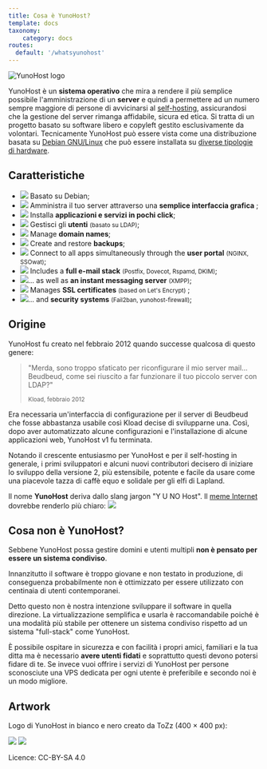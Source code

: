 ```yaml
---
title: Cosa è YunoHost?
template: docs
taxonomy:
    category: docs
routes:
  default: '/whatsyunohost'
---
```


![YunoHost logo](image://YunoHost_logo_vertical.png?resize=400&id=ynhlogo)

YunoHost è un **sistema operativo** che mira a rendere il più semplice possibile l'amministrazione di un **server**  e quindi a permettere ad un numero sempre maggiore di persone di avvicinarsi al [self-hosting](/selfhosting), assicurandosi che la gestione del server rimanga affidabile, sicura ed etica. Si tratta di un progetto basato su software libero e copyleft gestito esclusivamente da volontari. Tecnicamente YunoHost può essere vista come una distribuzione basata su [Debian GNU/Linux](https://debian.org) che può essere installata su [diverse tipologie di hardware](/install).

## Caratteristiche

- ![](image://icon-debian.png?resize=32&classes=inline) Basato su Debian;
- ![](image://icon-tools.png?resize=32&classes=inline) Amministra il tuo server attraverso una **semplice interfaccia grafica** ;
- ![](image://icon-package.png?resize=32&classes=inline) Installa **applicazioni e servizi in pochi click**;
- ![](image://icon-users.png?resize=32&classes=inline) Gestisci gli **utenti** <small>(basato su LDAP)</small>;
- ![](image://icon-globe.png?resize=32&classes=inline) Manage **domain names**;
- ![](image://icon-medic.png?resize=32&classes=inline) Create and restore **backups**;
- ![](image://icon-door.png?resize=32&classes=inline) Connect to all apps simultaneously through the **user portal** <small>(NGINX, SSOwat)</small>;
- ![](image://icon-mail.png?resize=32&classes=inline) Includes a **full e-mail stack** <small>(Postfix, Dovecot, Rspamd, DKIM)</small>;
- ![](image://icon-messaging.png?resize=32&classes=inline)... as well as **an instant messaging server** <small>(XMPP)</small>;
- ![](image://icon-lock.png?resize=32&classes=inline) Manages **SSL certificates** <small>(based on Let's Encrypt)</small> ;
- ![](image://icon-shield.png?resize=32&classes=inline)... and **security systems** <small>(Fail2ban, yunohost-firewall)</small>;

## Origine

YunoHost fu creato nel febbraio 2012 quando successe qualcosa di questo genere:

<blockquote><p>"Merda, sono troppo sfaticato per riconfigurare il mio server mail... Beudbeud, come sei riuscito a far funzionare il tuo piccolo server con LDAP?"</p><small>Kload, febbraio 2012</small></blockquote>

Era necessaria un'interfaccia di configurazione per il server di Beudbeud che fosse abbastanza usabile così Kload decise di svilupparne una. Così, dopo aver automatizzato alcune configurazioni e l'installazione di alcune applicazioni web, YunoHost v1 fu terminata.

Notando il crescente entusiasmo per YunoHost e per il self-hosting in generale, i primi sviluppatori e alcuni nuovi contributori decisero di iniziare lo sviluppo della versione 2, più estensibile, potente e facile da usare come una piacevole tazza di caffè equo e solidale per gli elfi di Lapland.

Il nome **YunoHost** deriva dallo slang jargon "Y U NO Host". Il [meme Internet](https://en.wikipedia.org/wiki/Internet_meme) dovrebbe renderlo più chiaro:
![](image://dude_yunohost.jpg)

## Cosa non è YunoHost?

Sebbene YunoHost possa gestire domini e utenti multipli **non è pensato per essere un sistema condiviso**.

Innanzitutto il software è troppo giovane e non testato in produzione, di conseguenza probabilmente non è ottimizzato per essere utilizzato con centinaia di utenti contemporanei.

Detto questo non è nostra intenzione sviluppare il software in quella direzione. La virtualizzazione semplifica e usarla è raccomandabile poiché è una modalità più stabile per ottenere un sistema condiviso rispetto ad un sistema "full-stack" come YunoHost.

È possibile ospitare in sicurezza e con facilità i propri amici, familiari e la tua ditta ma è necessario **avere utenti fidati** e soprattutto questi devono potersi fidare di te. Se invece vuoi offrire i servizi di YunoHost per persone sconosciute una VPS dedicata per ogni utente è preferibile e secondo noi è un modo migliore.

## Artwork

Logo di YunoHost in bianco e nero creato da ToZz (400 × 400 px):

![](image://ynh_logo_black_300dpi.png?resize=220)
![](image://ynh_logo_white_300dpi.png?resize=220&id=whitelogo)

Licence: CC-BY-SA 4.0
